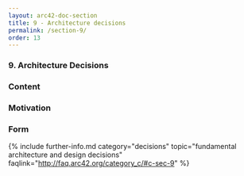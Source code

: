 ```yaml
---
layout: arc42-doc-section
title: 9 - Architecture decisions
permalink: /section-9/
order: 13
---
```


### 9. Architecture Decisions


<div class="arc42-help" markdown="1">

### Content

### Motivation

### Form

</div>


{% include further-info.md
   category="decisions"
   topic="fundamental architecture and design decisions"
   faqlink="http://faq.arc42.org/category_c/#c-sec-9" %}
